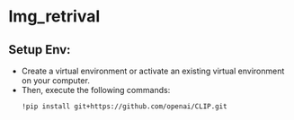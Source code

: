 # Img_retrival

## Setup Env:
* Create a virtual environment or activate an existing virtual environment on your computer.
* Then, execute the following commands:
  ```
  !pip install git+https://github.com/openai/CLIP.git
  ```
